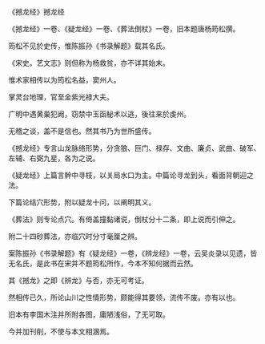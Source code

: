 《撼龙经》撼龙经

《撼龙经》一卷、《疑龙经》一卷、《葬法倒杖》一卷，旧本题唐杨筠松撰。

筠松不见於史传，惟陈振孙《书录解题》载其名氏。

《宋史。艺文志》则但称为杨救贫，亦不详其始末。

惟术家相传以为筠松名益，窦州人。

掌灵台地理，官至金紫光禄大夫。

广明中遇黄巢犯阙，窃禁中玉函秘术以逃，後往来於虔州。

无稽之谈，盖不是信也。然其书乃为世所盛传。

《撼龙经》专言山龙脉络形势，分贪狼、巨门、禄存、文曲、廉贞、武曲、破军、左辅、右弼九星，各为之说。

《疑龙经》上篇言幹中寻枝，以关局水口为主。中篇论寻龙到头，看面背朝迎之法。

下篇论结穴形势，附以疑龙十问，以阐明其义。

《葬法》则专论点穴。有倚盖撞黏诸说，倒杖分十二条，即上说而引伸之。

附二十四砂葬法，亦临穴时分寸毫厘之辨。

案陈振孙《书录解题》有《疑龙经》一卷，《辨龙经》一卷，云吴炎录以见遗，皆无名氏，是此书在宋并不题筠松所作，今本不知何据而云然。

其《撼龙》之即《辨龙》与否，亦无可考证。

然相传已久，所论山川之性情形势，颇能得其要领，流传不废。亦有以也。

旧本有李国木注并所附各图，庸陋浅俗，了无可取。

今并加刊削，不使与本文相溷焉。

